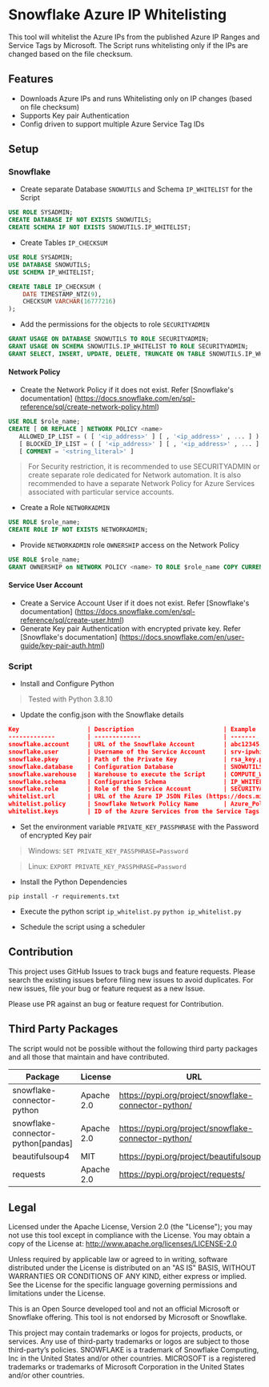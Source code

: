# Snowflake Azure IP Whitelisting
This tool will whitelist the Azure IPs from the published Azure IP Ranges and Service Tags by Microsoft. The Script runs whitelisting only if the IPs are changed based on the file checksum.

## Features

- Downloads Azure IPs and runs Whitelisting only on IP changes (based on file checksum)
- Supports Key pair Authentication
- Config driven to support multiple Azure Service Tag IDs

## Setup


### Snowflake

+ Create separate Database `SNOWUTILS` and Schema `IP_WHITELIST` for the Script

~~~~sql
USE ROLE SYSADMIN;
CREATE DATABASE IF NOT EXISTS SNOWUTILS;
CREATE SCHEMA IF NOT EXISTS SNOWUTILS.IP_WHITELIST;
~~~~

+ Create Tables `IP_CHECKSUM`

~~~~sql
USE ROLE SYSADMIN;
USE DATABASE SNOWUTILS;
USE SCHEMA IP_WHITELIST;

CREATE TABLE IP_CHECKSUM (
    DATE TIMESTAMP_NTZ(9),
    CHECKSUM VARCHAR(16777216)
);
~~~~

+ Add the permissions for the objects to role `SECURITYADMIN`

~~~~sql
GRANT USAGE ON DATABASE SNOWUTILS TO ROLE SECURITYADMIN;
GRANT USAGE ON SCHEMA SNOWUTILS.IP_WHITELIST TO ROLE SECURITYADMIN;
GRANT SELECT, INSERT, UPDATE, DELETE, TRUNCATE ON TABLE SNOWUTILS.IP_WHITELIST.IP_CHECKSUM TO ROLE SECURITYADMIN;
~~~~

#### Network Policy
+ Create the Network Policy if it does not exist. Refer [Snowflake's documentation] (https://docs.snowflake.com/en/sql-reference/sql/create-network-policy.html)

~~~~sql
USE ROLE $role_name;
CREATE [ OR REPLACE ] NETWORK POLICY <name>
   ALLOWED_IP_LIST = ( [ '<ip_address>' ] [ , '<ip_address>' , ... ] )
   [ BLOCKED_IP_LIST = ( [ '<ip_address>' ] [ , '<ip_address>' , ... ] ) ]
   [ COMMENT = '<string_literal>' ]
~~~~

> For Security restriction, it is recommended to use SECURITYADMIN or create separate role dedicated for Network automation. It is also recommended to have a separate Network Policy for Azure Services associated with particular service accounts.


+ Create a Role `NETWORKADMIN`

~~~~sql
USE ROLE $role_name;
CREATE ROLE IF NOT EXISTS NETWORKADMIN;
~~~~

+ Provide `NETWORKADMIN` role `OWNERSHIP` access on the Network Policy

~~~~sql
USE ROLE $role_name;
GRANT OWNERSHIP on NETWORK POLICY <name> TO ROLE $role_name COPY CURRENT GRANTS;
~~~~

#### Service User Account

+ Create a Service Account User if it does not exist. Refer [Snowflake's documentation] (https://docs.snowflake.com/en/sql-reference/sql/create-user.html)
+ Generate Key pair Authentication with encrypted private key. Refer [Snowflake's documentation] (https://docs.snowflake.com/en/user-guide/key-pair-auth.html)

### Script

+ Install and Configure Python
> Tested with Python 3.8.10

+ Update the config.json with the Snowflake details

~~~~json
Key                   | Description                         | Example
-------------         | -------------                       | -------
snowflake.account     | URL of the Snowflake Account        | abc12345.us-east-1.azure
snowflake.user        | Username of the Service Account     | srv-ipwhitelist
snowflake.pkey        | Path of the Private Key             | rsa_key.p8
snowflake.database    | Configuration Database              | SNOWUTILS
snowflake.warehouse   | Warehouse to execute the Script     | COMPUTE_WH
snowflake.schema      | Configuration Schema                | IP_WHITELIST
snowflake.role        | Role of the Service Account         | SECURITYADMIN
whitelist.url         | URL of the Azure IP JSON Files (https://docs.microsoft.com/en-us/azure/virtual-network/service-tags-overview#discover-service-tags-by-using-downloadable-json-files)
whitelist.policy      | Snowflake Network Policy Name       | Azure_Policy
whitelist.keys        | ID of the Azure Services from the Service Tags. It is recommended to filter only IDs for the services needed
~~~~

+ Set the environment variable `PRIVATE_KEY_PASSPHRASE` with the Password of encrypted Key pair

> Windows: `SET PRIVATE_KEY_PASSPHRASE=Password`

> Linux: `EXPORT PRIVATE_KEY_PASSPHRASE=Password`

+ Install the Python Dependencies

`pip install -r requirements.txt`

+ Execute the python script `ip_whitelist.py`
`python ip_whitelist.py`

+ Schedule the script using a scheduler

## Contribution

This project uses GitHub Issues to track bugs and feature requests. Please search the existing issues before filing new issues to avoid duplicates. For new issues, file your bug or feature request as a new Issue.

Please use PR against an bug or feature request for Contribution.

## Third Party Packages

The script would not be possible without the following third party packages and all those that maintain and have contributed.

Package                             | License         | URL
-------------                       | -------------   | -------
snowflake-connector-python          | Apache 2.0      | https://pypi.org/project/snowflake-connector-python/
snowflake-connector-python[pandas]  | Apache 2.0      | https://pypi.org/project/snowflake-connector-python/
beautifulsoup4                      | MIT             | https://pypi.org/project/beautifulsoup4/
requests                            | Apache 2.0      | https://pypi.org/project/requests/

## Legal

Licensed under the Apache License, Version 2.0 (the "License"); you may not use this tool except in compliance with the License. You may obtain a copy of the License at: http://www.apache.org/licenses/LICENSE-2.0

Unless required by applicable law or agreed to in writing, software distributed under the License is distributed on an "AS IS" BASIS, WITHOUT WARRANTIES OR CONDITIONS OF ANY KIND, either express or implied. See the License for the specific language governing permissions and limitations under the License.

This is an Open Source developed tool and not an official Microsoft or Snowflake offering. This tool is not endorsed by Microsoft or Snowflake. 

This project may contain trademarks or logos for projects, products, or services. Any use of third-party trademarks or logos are subject to those third-party’s policies. SNOWFLAKE is a trademark of Snowflake Computing, Inc in the United States and/or other countries. MICROSOFT is a registered trademarks or trademarks of Microsoft Corporation in the United States and/or other countries.


